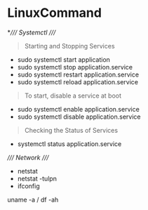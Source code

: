 # LinuxCommand

**/// Systemctl ///*

> Starting and Stopping Services

- sudo systemctl start application
- sudo systemctl stop application.service
- sudo systemctl restart application.service
- sudo systemctl reload application.service

> To start, disable a service at boot

- sudo systemctl enable application.service
- sudo systemctl disable application.service

> Checking the Status of Services

- systemctl status application.service

*/// Network ///*

- netstat
- netstat -tulpn
- ifconfig



uname -a / df -ah 

